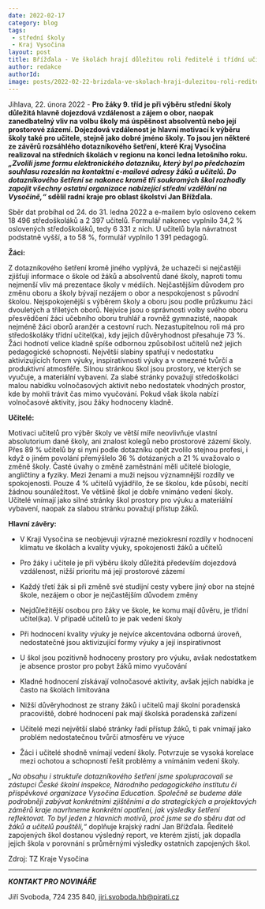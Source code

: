 ```yaml
---
date: 2022-02-17
category: blog
tags:
 - střední školy
 - Kraj Vysočina
layout: post
title: Břížďala - Ve školách hrají důležitou roli ředitelé i třídní učitelé, podpořme je
author: redakce
authorId:
image: posts/2022-02-22-brizdala-ve-skolach-hraji-dulezitou-roli-reditele.jpg
---
```


Jihlava, 22. února 2022 - **Pro žáky 9. tříd je při výběru střední školy důležitá hlavně dojezdová vzdálenost a zájem o obor, naopak zanedbatelný vliv na volbu školy má úspěšnost absolventů nebo její prostorové zázemí. Dojezdová vzdálenost je hlavní motivací k výběru školy také pro učitele, stejně jako dobré jméno školy. To jsou jen některé ze závěrů rozsáhlého dotazníkového šetření, které Kraj Vysočina realizoval na středních školách v regionu na konci ledna letošního roku. *„Zvolili jsme formu elektronického dotazníku, který byl po předchozím souhlasu rozeslán na kontaktní e-mailové adresy žáků a učitelů. Do dotazníkového šetření se nakonec kromě tří soukromých škol rozhodly zapojit všechny ostatní organizace nabízející střední vzdělání na Vysočině,“* sdělil radní kraje pro oblast školství Jan Břížďala.**

Sběr dat probíhal od 24. do 31. ledna 2022 a e-mailem bylo osloveno cekem 18 496 středoškoláků a 2 397 učitelů. Formulář nakonec vyplnilo 34,2 % oslovených středoškoláků, tedy 6 331 z nich. U učitelů byla návratnost podstatně vyšší, a to 58 %, formulář vyplnilo 1 391 pedagogů.

**Žáci:**

Z dotazníkového šetření kromě jiného vyplývá, že uchazeči si nejčastěji zjišťují informace o škole od žáků a absolventů dané školy, naproti tomu nejmenší vliv má prezentace školy v médiích. Nejčastějším důvodem pro změnu oboru a školy bývají nezájem o obor a nespokojenost s původní školou. Nejspokojenější s výběrem školy a oboru jsou podle průzkumu žáci dvouletých a tříletých oborů. Nejvíce jsou o správnosti volby svého oboru přesvědčení žáci učebního oboru truhlář a rovněž gymnazisté, naopak nejméně žáci oborů aranžér a cestovní ruch. Nezastupitelnou roli má pro středoškoláky třídní učitel(ka), kdy jejich důvěryhodnost přesahuje 73 %. Žáci hodnotí velice kladně spíše odbornou způsobilost učitelů než jejich pedagogické schopnosti. Největší slabiny spatřují v nedostatku aktivizujících forem výuky, inspirativnosti výuky a v omezené tvůrčí a produktivní atmosféře. Silnou stránkou škol jsou prostory, ve kterých se vyučuje, a materiální vybavení. Za slabé stránky považují středoškoláci malou nabídku volnočasových aktivit nebo nedostatek vhodných prostor, kde by mohli trávit čas mimo vyučování. Pokud však škola nabízí volnočasové aktivity, jsou žáky hodnoceny kladně.

**Učitelé:**

Motivaci učitelů pro výběr školy ve větší míře neovlivňuje vlastní absolutorium dané školy, ani znalost kolegů nebo prostorové zázemí školy. Přes 89 % učitelů by si nyní podle dotazníku opět zvolilo stejnou profesi, i když o jiném povolání přemýšlelo 36 % dotázaných a 21 % uvažovalo o změně školy. Časté úvahy o změně zaměstnání měli učitelé biologie, angličtiny a fyziky. Mezi ženami a muži nejsou významnější rozdíly ve spokojenosti. Pouze 4 % učitelů vyjádřilo, že se školou, kde působí, necítí žádnou sounáležitost. Ve většině škol je dobře vnímáno vedení školy. Učitelé vnímají jako silné stránky škol prostory pro výuku a materiální vybavení, naopak za slabou stránku považují přístup žáků.

**Hlavní závěry:**

- V Kraji Vysočina se neobjevuji výrazné meziokresní rozdíly v hodnocení klimatu ve školách a kvality výuky, spokojenosti žáků a učitelů

- Pro žáky i učitele je při výběru školy důležitá především dojezdová vzdálenost, nižší prioritu má její prostorové zázemí

- Každý třetí žák si při změně své studijní cesty vybere jiný obor na stejné škole, nezájem o obor je nejčastějším důvodem změny

- Nejdůležitější osobou pro žáky ve škole, ke komu mají důvěru, je třídní učitel(ka). V případě učitelů to je pak vedení školy

- Při hodnocení kvality výuky je nejvíce akcentována odborná úroveň, nedostatečné jsou aktivizující formy výuky a její inspirativnost

- U škol jsou pozitivně hodnoceny prostory pro výuku, avšak nedostatkem je absence prostor pro pobyt žáků mimo vyučování

- Kladné hodnocení získávají volnočasové aktivity, avšak jejich nabídka je často na školách limitována

- Nižší důvěryhodnost ze strany žáků i učitelů mají školní poradenská pracoviště, dobré hodnocení pak mají školská poradenská zařízení

- Učitelé mezi největší slabé stránky řadí přístup žáků, ti pak vnímají jako problém nedostatečnou tvůrčí atmosféru ve výuce

- Žáci i učitelé shodně vnímají vedení školy. Potvrzuje se vysoká korelace mezi ochotou a schopností řešit problémy a vnímáním vedení školy.
 

*„Na obsahu i struktuře dotazníkového šetření jsme spolupracovali se zástupci České školní inspekce, Národního pedagogického institutu či příspěvkové organizace Vysočina Education. Společně se budeme dále podrobněji zabývat konkrétními zjištěními a do strategických a projektových záměrů kraje navrhneme konkrétní opatření, jak výsledky šetření reflektovat. To byl jeden z hlavních motivů, proč jsme se do sběru dat od žáků a učitelů pouštěli,“* doplňuje krajský radní Jan Břížďala. Ředitelé zapojených škol dostanou výsledný report, ve kterém zjistí, jak dopadla jejich škola v porovnání s průměrnými výsledky ostatních zapojených škol. 

Zdroj: TZ Kraje Vysočina

---

***KONTAKT PRO NOVINÁŘE*** 

Jiří Svoboda, 724 235 840, <jiri.svoboda.hb@pirati.cz>
